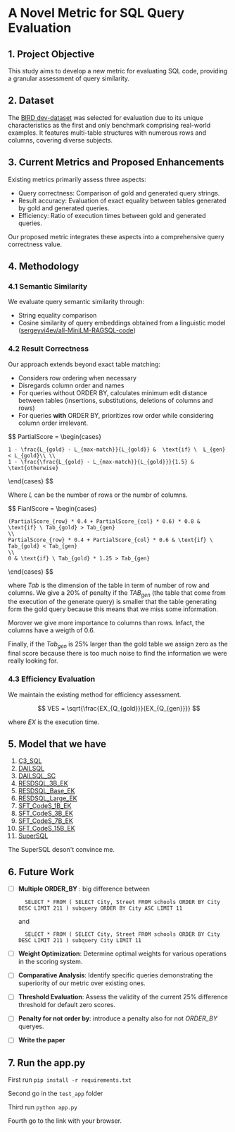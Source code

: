 # A Novel Metric for SQL Query Evaluation

## 1. Project Objective

This study aims to develop a new metric for evaluating SQL code, providing a granular assessment of query similarity.

## 2. Dataset

The [BIRD dev-dataset](https://bird-bench.github.io/) was selected for evaluation due to its unique characteristics as the first and only benchmark comprising real-world examples. It features multi-table structures with numerous rows and columns, covering diverse subjects.

## 3. Current Metrics and Proposed Enhancements

Existing metrics primarily assess three aspects:

- Query correctness: Comparison of gold and generated query strings.
- Result accuracy: Evaluation of exact equality between tables generated by gold and generated queries.
- Efficiency: Ratio of execution times between gold and generated queries.

Our proposed metric integrates these aspects into a comprehensive query correctness value.

## 4. Methodology

### 4.1 Semantic Similarity

We evaluate query semantic similarity through:

- String equality comparison
- Cosine similarity of query embeddings obtained from a linguistic model ([sergeyvi4ev/all-MiniLM-RAGSQL-code](https://huggingface.co/sergeyvi4ev/all-MiniLM-RAGSQL-code))

### 4.2 Result Correctness

Our approach extends beyond exact table matching:

- Considers row ordering when necessary
- Disregards column order and names
- For queries without ORDER BY, calculates minimum edit distance between tables (insertions, substitutions, deletions of columns and rows)
- For queries **with** ORDER BY, prioritizes row order while considering column order irrelevant.

$$
PartialScore = \begin{cases}

    1 - \frac{L_{gold} - L_{max-match}}{L_{gold}} &  \text{if} \  L_{gen} < L_{gold}\\ \\
    1 - \frac{\frac{L_{gold} - L_{max-match}}{L_{gold}}}{1.5} & \text{otherwise} 

\end{cases}
$$

Where $L$ can be the number of rows or the numbr of columns.



$$
FianlScore = \begin{cases}
     
    (PartialScore_{row} * 0.4 + PartialScore_{col} * 0.6) * 0.8 & \text{if} \ Tab_{gold} > Tab_{gen}
    \\
    PartialScore_{row} * 0.4 + PartialScore_{col} * 0.6 & \text{if} \ Tab_{gold} < Tab_{gen}
    \\
    0 & \text{if} \ Tab_{gold} * 1.25 > Tab_{gen}

\end{cases}
$$

where $Tab$ is the dimension of the table in term of number of row and columns. 
We give a 20% of penalty if the $TAB_{gen}$ (the table that come from the execution of the generate query) is smaller that the table generating form the gold query because this means that we miss some information.

Morover we give more importance to columns than rows. Infact, the columns have a weigth of $0.6$.

Finally, if the $Tab_{gen}$ is $25\%$ larger than the gold table we assign zero as the final score because there is too much noise to find the information we were really looking for.

### 4.3 Efficiency Evaluation

We maintain the existing method for efficiency assessment.

$$ VES = \sqrt{\frac{EX_{Q_{gold}}}{EX_{Q_{gen}}}} $$

where $EX$ is the execution time.

## 5. Model that we have

1. [C3_SQL](https://arxiv.org/pdf/2307.07306)
2. [DAILSQL](https://arxiv.org/pdf/2308.15363)
3. [DAILSQL_SC](https://arxiv.org/pdf/2406.01265v3)
4. [RESDSQL_3B_EK](https://arxiv.org/pdf/2302.05965)
5. [RESDSQL_Base_EK](https://arxiv.org/pdf/2302.05965)
6. [RESDSQL_Large_EK](https://arxiv.org/pdf/2302.05965)
7. [SFT_CodeS_1B_EK](https://arxiv.org/pdf/2402.16347)
8. [SFT_CodeS_3B_EK](https://arxiv.org/pdf/2402.16347)
9. [SFT_CodeS_7B_EK](https://arxiv.org/pdf/2402.16347)
10. [SFT_CodeS_15B_EK](https://arxiv.org/pdf/2402.16347)
11. [SuperSQL](https://dl.acm.org/doi/pdf/10.1145/276305.276389)

The SuperSQL deson't convince me.

## 6. Future Work

- [ ] **Multiple ORDER_BY** : big difference between 

        SELECT * FROM ( SELECT City, Street FROM schools ORDER BY City DESC LIMIT 211 ) subquery ORDER BY City ASC LIMIT 11 
        
    and
        
        SELECT * FROM ( SELECT City, Street FROM schools ORDER BY City DESC LIMIT 211 ) subquery City LIMIT 11
- [ ] **Weight Optimization**: Determine optimal weights for various operations in the scoring system.
- [ ] **Comparative Analysis**: Identify specific queries demonstrating the superiority of our metric over existing ones.
- [ ] **Threshold Evaluation**: Assess the validity of the current 25% difference threshold for default zero scores.
- [ ] **Penalty for not order by**: introduce a penalty also for not *ORDER_BY* queryes.
- [ ] **Write the paper**

## 7. Run the app.py

First run `pip install -r requirements.txt`

Second go in the `test_app` folder

Third run `python app.py`

Fourth go to the link with your browser.